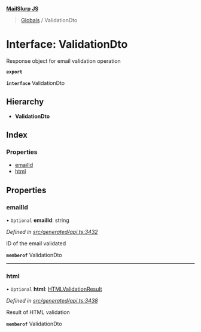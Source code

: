 **[MailSlurp JS](../README.md)**

> [Globals](../README.md) / ValidationDto

# Interface: ValidationDto

Response object for email validation operation

**`export`** 

**`interface`** ValidationDto

## Hierarchy

* **ValidationDto**

## Index

### Properties

* [emailId](validationdto.md#emailid)
* [html](validationdto.md#html)

## Properties

### emailId

• `Optional` **emailId**: string

*Defined in [src/generated/api.ts:3432](https://github.com/mailslurp/mailslurp-client/blob/c889afa/src/generated/api.ts#L3432)*

ID of the email validated

**`memberof`** ValidationDto

___

### html

• `Optional` **html**: [HTMLValidationResult](htmlvalidationresult.md)

*Defined in [src/generated/api.ts:3438](https://github.com/mailslurp/mailslurp-client/blob/c889afa/src/generated/api.ts#L3438)*

Result of HTML validation

**`memberof`** ValidationDto
